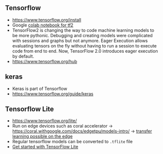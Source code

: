 ## Tensorflow
* https://www.tensorflow.org/install
* Google [colab notebook for tf2](https://colab.research.google.com/github/zaidalyafeai/Notebooks/blob/master/TF_2_0.ipynb)
* TensorFlow2 is changing the way to code machine learning models to be more pythonic. Debugging and creating models were complicated with sessions and graphs but not anymore. Eager Execution allows evaluating tensors on the fly without having to run a session to execute code from end to end. Now, TensorFlow 2.0 introduces eager execution by default.
* https://www.tensorflow.org/hub

## keras
* Keras is part of Tensorflow
* https://www.tensorflow.org/guide/keras

## Tensorflow Lite
* https://www.tensorflow.org/lite/
* Run on edge devices such as coral accelerator -> https://coral.withgoogle.com/docs/edgetpu/models-intro/ -> [transfer learning possible on the edge](https://coral.withgoogle.com/docs/edgetpu/retrain-detection/)
* Regular tensorflow models can be converted to `.tflite` file
* [Get started with TensorFlow Lite](https://www.tensorflow.org/lite/guide/get_started)